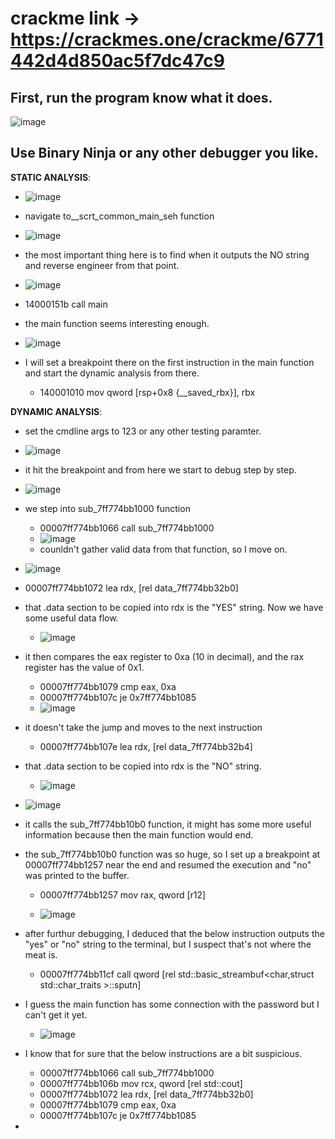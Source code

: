 # crackme link -> https://crackmes.one/crackme/6771442d4d850ac5f7dc47c9


## First, run the program know what it does.
![image](https://github.com/user-attachments/assets/3704be2e-5c62-4b6d-b6e9-3fc8bd013acc)


## Use Binary Ninja or any other debugger you like.

**STATIC ANALYSIS**:
  - ![image](https://github.com/user-attachments/assets/860a1d1d-9a11-478c-b56d-5afd9874b3cb)
  
  - navigate to__scrt_common_main_seh function
  
  - ![image](https://github.com/user-attachments/assets/a63101cb-0504-446c-8e17-21111cd0e27a)
  
  - the most important thing here is to find when it outputs the NO string and reverse engineer from that point.
  
  - ![image](https://github.com/user-attachments/assets/68a22a7b-1f99-460d-b23c-a373bbc8f6c2)
  
  - 14000151b  call    main
  
  - the main function seems interesting enough.
  
  - ![image](https://github.com/user-attachments/assets/eed193fa-b0f6-4646-97d4-7dc650aac72c)

  - I will set a breakpoint there on the first instruction in the main function and start the dynamic analysis from there.
    - 140001010  mov     qword [rsp+0x8 {__saved_rbx}], rbx 


**DYNAMIC ANALYSIS**:
  - set the cmdline args to 123 or any other testing paramter.
  
  - ![image](https://github.com/user-attachments/assets/25e76db8-681e-40ca-b684-d89ebfba63d5)

  - it hit the breakpoint and from here we start to debug step by step.
  
  - ![image](https://github.com/user-attachments/assets/439f884a-3231-44da-9174-940a5b0fd9d1)

  - we step into sub_7ff774bb1000 function
    - 00007ff774bb1066  call    sub_7ff774bb1000
    - ![image](https://github.com/user-attachments/assets/72e3ebbb-efca-4d15-9c31-682ba844d967)
    - counldn't gather valid data from that function, so I move on.

  - ![image](https://github.com/user-attachments/assets/81e9aca6-1acc-424d-8f57-aafca36fcd53)

  - 00007ff774bb1072  lea     rdx, [rel data_7ff774bb32b0]
  
  - that .data section to be copied into rdx is the "YES" string. Now we have some useful data flow.
    
    - ![image](https://github.com/user-attachments/assets/8899fa11-d148-463b-bb06-6e1bc3de5e22)
   
  - it then compares the eax register to 0xa (10 in decimal), and the rax register has the value of 0x1.

    - 00007ff774bb1079  cmp     eax, 0xa
    - 00007ff774bb107c  je      0x7ff774bb1085
    - ![image](https://github.com/user-attachments/assets/d9d3cb01-0ea8-4700-9f3b-5b07cae6dc43)
  
  - it doesn't take the jump and moves to the next instruction
    - 00007ff774bb107e  lea     rdx, [rel data_7ff774bb32b4]
      
  - that .data section to be copied into rdx is the "NO" string.

     - ![image](https://github.com/user-attachments/assets/cecf9761-6590-43f1-b3e8-6e90119aa507)

  - ![image](https://github.com/user-attachments/assets/66a79991-c926-48c2-bc11-ae0b4df96101)
    
  - it calls the sub_7ff774bb10b0 function, it might has some more useful information because then the main function would end.
  - the sub_7ff774bb10b0 function was so huge, so I set up a breakpoint at 00007ff774bb1257 near the end and resumed the execution and "no" was printed to the buffer.
    - 00007ff774bb1257  mov     rax, qword [r12]

    - ![image](https://github.com/user-attachments/assets/86473a0e-29aa-4633-ab23-2c2bdcca0830)
   
  - after furthur debugging, I deduced that the below instruction outputs the "yes" or "no" string to the terminal, but I suspect that's not where the meat is.
    - 00007ff774bb11cf  call    qword [rel std::basic_streambuf<char,struct std::char_traits<char> >::sputn] 

  - I guess the main function has some connection with the password but I can't get it yet.
    - ![image](https://github.com/user-attachments/assets/80441880-4af8-46ee-9643-8d298dfa82c2)

  - I know that for sure that the below instructions are a bit suspicious.
    - 00007ff774bb1066  call    sub_7ff774bb1000
    - 00007ff774bb106b  mov     rcx, qword [rel std::cout]
    - 00007ff774bb1072  lea     rdx, [rel data_7ff774bb32b0]
    - 00007ff774bb1079  cmp     eax, 0xa
    - 00007ff774bb107c  je      0x7ff774bb1085

  - 



